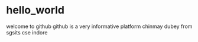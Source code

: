# hello_world
welcome to github
github is a very informative platform
chinmay dubey
from sgsits
cse 
indore